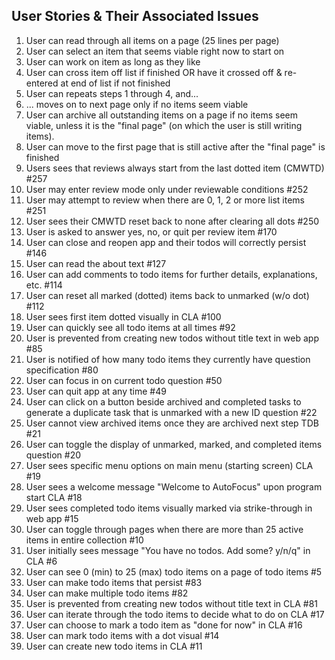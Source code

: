 ## User Stories & Their Associated Issues

1. User can read through all items on a page (25 lines per page)
2. User can select an item that seems viable right now to start on
3. User can work on item as long as they like
4. User can cross item off list if finished OR have it crossed off & re-entered at end of list if not finished
5. User can repeats steps 1 through 4, and...
6. ... moves on to next page only if no items seem viable
7. User can archive all outstanding items on a page if no items seem viable, unless it is the "final page" (on which the user is still writing items).
8. User can move to the first page that is still active after the "final page" is finished
9. Users sees that reviews always start from the last dotted item (CMWTD) #257
10. User may enter review mode only under reviewable conditions #252
11. User may attempt to review when there are 0, 1, 2 or more list items #251
12. User sees their CMWTD reset back to none after clearing all dots #250
13. User is asked to answer yes, no, or quit per review item #170
14. User can close and reopen app and their todos will correctly persist #146
15. User can read the about text #127
16. User can add comments to todo items for further details, explanations, etc. #114
17. User can reset all marked (dotted) items back to unmarked (w/o dot) #112
18. User sees first item dotted visually in CLA #100
19. User can quickly see all todo items at all times #92
20. User is prevented from creating new todos without title text in web app #85
21. User is notified of how many todo items they currently have question specification #80
22. User can focus in on current todo question #50
23. User can quit app at any time #49
24. User can click on a button beside archived and completed tasks to generate a duplicate task that is unmarked with a new ID question #22
25. User cannot view archived items once they are archived next step TDB #21
26. User can toggle the display of unmarked, marked, and completed items question #20
27. User sees specific menu options on main menu (starting screen) CLA #19
28. User sees a welcome message "Welcome to AutoFocus" upon program start CLA #18
29. User sees completed todo items visually marked via strike-through in web app #15
30. User can toggle through pages when there are more than 25 active items in entire collection #10
31. User initially sees message "You have no todos. Add some? y/n/q" in CLA #6
32. User can see 0 (min) to 25 (max) todo items on a page of todo items #5
33. User can make todo items that persist #83
34. User can make multiple todo items #82
35. User is prevented from creating new todos without title text in CLA #81
36. User can iterate through the todo items to decide what to do on CLA #17
37. User can choose to mark a todo item as "done for now" in CLA #16
38. User can mark todo items with a dot visual #14
39. User can create new todo items in CLA #11